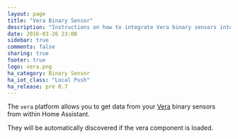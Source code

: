 ```yaml
---
layout: page
title: "Vera Binary Sensor"
description: "Instructions on how to integrate Vera binary sensors into Home Assistant."
date: 2016-03-26 23:00
sidebar: true
comments: false
sharing: true
footer: true
logo: vera.png
ha_category: Binary Sensor
ha_iot_class: "Local Push"
ha_release: pre 0.7
---
```


The `vera` platform allows you to get data from your [Vera](http://getvera.com/) binary sensors from within Home Assistant.
  
They will be automatically discovered if the vera component is loaded.
